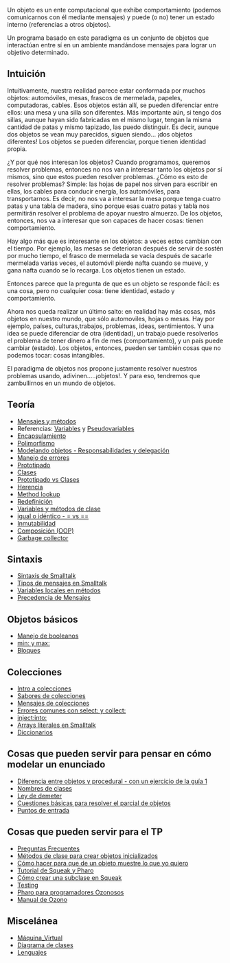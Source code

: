 Un objeto es un ente computacional que exhibe comportamiento (podemos comunicarnos con él mediante mensajes) y puede (o no) tener un estado interno (referencias a otros objetos).

Un programa basado en este paradigma es un conjunto de objetos que interactúan entre sí en un ambiente mandándose mensajes para lograr un objetivo determinado.

Intuición
---------

Intuitivamente, nuestra realidad parece estar conformada por muchos objetos: automóviles, mesas, frascos de mermelada, papeles, computadoras, cables. Esos objetos están allí, se pueden diferenciar entre ellos: una mesa y una silla son diferentes. Más importante aún, si tengo dos sillas, aunque hayan sido fabricadas en el mismo lugar, tengan la misma cantidad de patas y mismo tapizado, las puedo distinguir. Es decir, aunque dos objetos se vean muy parecidos, siguen siendo... ¡dos objetos diferentes! Los objetos se pueden diferenciar, porque tienen identidad propia.

¿Y por qué nos interesan los objetos? Cuando programamos, queremos resolver problemas, entonces no nos van a interesar tanto los objetos por sí mismos, sino que estos pueden resolver problemas. ¿Cómo es esto de resolver problemas? Simple: las hojas de papel nos sirven para escribir en ellas, los cables para conducir energía, los automóviles, para transportarnos. Es decir, no nos va a interesar la mesa porque tenga cuatro patas y una tabla de madera, sino porque esas cuatro patas y tabla nos permitirán resolver el problema de apoyar nuestro almuerzo. De los objetos, entonces, nos va a interesar que son capaces de hacer cosas: tienen comportamiento.

Hay algo más que es interesante en los objetos: a veces estos cambian con el tiempo. Por ejemplo, las mesas se deterioran después de servir de sostén por mucho tiempo, el frasco de mermelada se vacía después de sacarle mermelada varias veces, el automóvil pierde nafta cuando se mueve, y gana nafta cuando se lo recarga. Los objetos tienen un estado.

Entonces parece que la pregunta de que es un objeto se responde fácil: es una cosa, pero no cualquier cosa: tiene identidad, estado y comportamiento.

Ahora nos queda realizar un último salto: en realidad hay más cosas, más objetos en nuestro mundo, que sólo automoviles, hojas o mesas. Hay por ejemplo, países, culturas,trabajos, problemas, ideas, sentimientos. Y una idea se puede diferenciar de otra (identidad), un trabajo puede resolverlos el problema de tener dinero a fin de mes (comportamiento), y un país puede cambiar (estado). Los objetos, entonces, pueden ser también cosas que no podemos tocar: cosas intangibles.

El paradigma de objetos nos propone justamente resolver nuestros problemas usando, adivinen.....¡objetos!. Y para eso, tendremos que zambullirnos en un mundo de objetos.

Teoría
------

-   [Mensajes y métodos](mensajes-y-metodos.html)
-   Referencias: [Variables](variables.html) y [Pseudovariables](pseudovariable.html)
-   [Encapsulamiento](encapsulamiento.html)
-   [Polimorfismo](polimorfismo.html)
-   [Modelando objetos - Responsabilidades y delegación](modelando-objetos---responsabilidades-y-delegacion.html)
-   [Manejo de errores](manejo-de-errores.html)
-   [Prototipado](prototipado.html)
-   [Clases](clases.html)
-   [Prototipado vs Clases](prototipado-vs-clases.html)
-   [Herencia](herencia.html)
-   [Method lookup](method-lookup.html)
-   [Redefinición](redefinicion.html)
-   [Variables y métodos de clase](variables-y-metodos-de-clase.html)
-   [igual o idéntico - = vs ==](igual-o-identico-----vs---.html)
-   [Inmutabilidad](inmutabilidad.html)
-   [Composición (OOP)](Composición_(OOP) "wikilink")
-   [Garbage collector](garbage-collector.html)

Sintaxis
--------

-   [Sintaxis de Smalltalk](sintaxis-de-smalltalk.html)
-   [Tipos de mensajes en Smalltalk](tipos-de-mensajes-en-smalltalk.html)
-   [Variables locales en métodos](variables-locales-en-metodos.html)
-   [Precedencia de Mensajes](precedencia-de-mensajes.html)

Objetos básicos
---------------

-   [Manejo de booleanos](manejo-de-booleanos.html)
-   [min: y max:](min--y-max-.html)
-   [Bloques](bloques.html)

Colecciones
-----------

-   [Intro a colecciones](intro-a-colecciones.html)
-   [Sabores de colecciones](sabores-de-colecciones.html)
-   [Mensajes de colecciones](mensajes-de-colecciones.html)
-   [Errores comunes con select: y collect:](errores-comunes-con-select--y-collect-.html)
-   <inject:into:>
-   [Arrays literales en Smalltalk](arrays-literales-en-smalltalk.html)
-   [Diccionarios](diccionarios.html)

Cosas que pueden servir para pensar en cómo modelar un enunciado
----------------------------------------------------------------

-   [Diferencia entre objetos y procedural - con un ejercicio de la guía 1](diferencia-entre-objetos-y-procedural---con-un-ejercicio-de-la-guia-1.html)
-   [Nombres de clases](nombres-de-clases.html)
-   [Ley de demeter](ley-de-demeter.html)
-   [Cuestiones básicas para resolver el parcial de objetos](cuestiones-basicas-para-resolver-el-parcial-de-objetos.html)
-   [Puntos de entrada](puntos-de-entrada.html)

Cosas que pueden servir para el TP
----------------------------------

-   [Preguntas Frecuentes](preguntas-frecuentes.html)
-   [Métodos de clase para crear objetos inicializados](metodos-de-clase-para-crear-objetos-inicializados.html)
-   [Cómo hacer para que de un objeto muestre lo que yo quiero](como-hacer-para-que-de-un-objeto-muestre-lo-que-yo-quiero.html)
-   [Tutorial de Squeak y Pharo](tutorial-de-squeak-y-pharo.html)
-   [Cómo crear una subclase en Squeak](como-crear-una-subclase-en-squeak.html)
-   [Testing](testing.html)
-   [Pharo para programadores Ozonosos](pharo-para-programadores-ozonosos.html)
-   [Manual de Ozono](http://www.pdep.com.ar/Home/software/software-pharo/object-browser-ultima-version/ObjectBrowser-manual.pdf?attredirects=0)

Miscelánea
----------

-   [Máquina\_Virtual](maquina-virtual.html)
-   [Diagrama de clases](diagrama-de-clases.html)
-   [Lenguajes](lenguajes.html)

